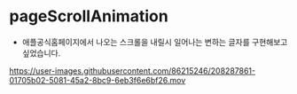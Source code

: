 # pageScrollAnimation

- 애플공식홈페이지에서 나오는 스크롤을 내릴시 일어나는 변하는 글자를 구현해보고 싶었습니다.

https://user-images.githubusercontent.com/86215246/208287861-01705b02-5081-45a2-8bc9-6eb3f6e6bf26.mov

